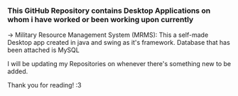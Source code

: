 ### This GitHub Repository contains Desktop Applications on whom i have worked or been working upon currently

-> Military Resource Management System (MRMS): This a self-made Desktop app created in java and swing as it's framework. Database that has been attached is MySQL

I will be updating my Repositories on whenever there's something new to be added.

Thank you for reading! :3
